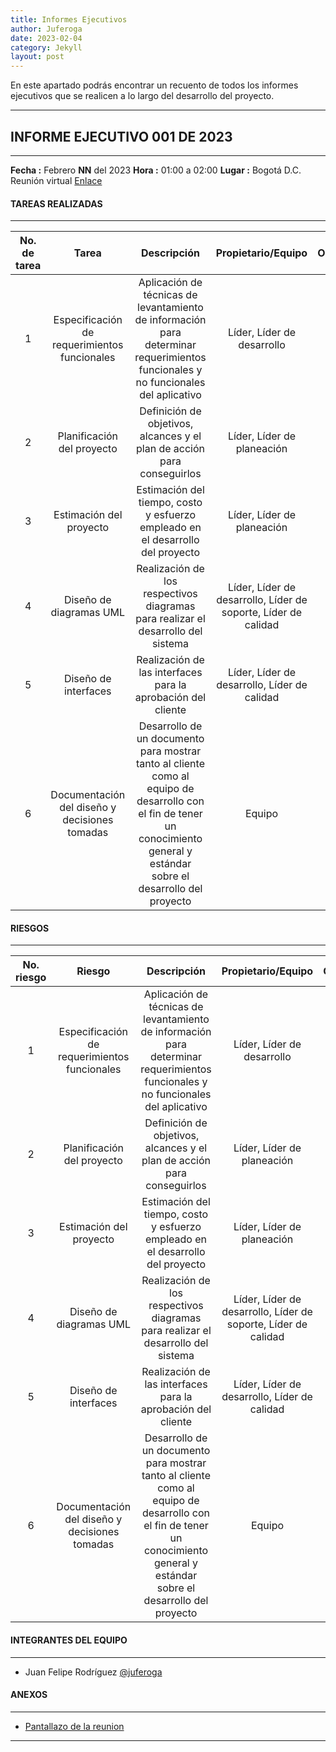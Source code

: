 ```yaml
---
title: Informes Ejecutivos
author: Juferoga
date: 2023-02-04
category: Jekyll
layout: post
---
```


En este apartado podrás encontrar un recuento de todos los informes ejecutivos que se realicen a lo largo del desarrollo del proyecto.

---
## INFORME EJECUTIVO 001 DE 2023
---

**Fecha :** Febrero __NN__ del 2023
**Hora :** 01:00 a 02:00
**Lugar :** Bogotá D.C. Reunión virtual [Enlace](https://meet.jit.si/whatever)


#### TAREAS REALIZADAS
---

No. de tarea | Tarea | Descripción | Propietario/Equipo | Observaciones
:---:|:---:|:---:|:---:|:---:
1| Especificación de requerimientos funcionales|Aplicación de técnicas de levantamiento de información para determinar requerimientos funcionales y no funcionales del aplicativo | Líder, Líder de desarrollo | No se tuvo ningún problema
2| Planificación del proyecto |Definición de objetivos, alcances y el plan de acción para conseguirlos | Líder, Líder de planeación | No se tuvo ningún problema
3| Estimación del proyecto | Estimación del tiempo, costo y esfuerzo empleado en el desarrollo del proyecto | Líder, Líder de planeación | No se tuvo ningún problema
4| Diseño de diagramas UML | Realización de los respectivos diagramas para realizar el desarrollo del sistema  | Líder, Líder de desarrollo, Líder de soporte, Líder de calidad | No se tuvo ningún problema
5| Diseño de interfaces | Realización de las interfaces para la aprobación del cliente  | Líder, Líder de desarrollo, Líder de calidad | No se tuvo ningún problema
6| Documentación del diseño y decisiones tomadas | Desarrollo de un documento para mostrar tanto al cliente como al equipo de desarrollo con el fin de tener un conocimiento general y estándar sobre el desarrollo del proyecto | Equipo | No se tuvo ningún problema

#### RIESGOS
---

No. riesgo | Riesgo | Descripción | Propietario/Equipo | Observaciones
:---:|:---:|:---:|:---:|:---:
1| Especificación de requerimientos funcionales|Aplicación de técnicas de levantamiento de información para determinar requerimientos funcionales y no funcionales del aplicativo | Líder, Líder de desarrollo | No se tuvo ningún problema
2| Planificación del proyecto |Definición de objetivos, alcances y el plan de acción para conseguirlos | Líder, Líder de planeación | No se tuvo ningún problema
3| Estimación del proyecto | Estimación del tiempo, costo y esfuerzo empleado en el desarrollo del proyecto | Líder, Líder de planeación | No se tuvo ningún problema
4| Diseño de diagramas UML | Realización de los respectivos diagramas para realizar el desarrollo del sistema  | Líder, Líder de desarrollo, Líder de soporte, Líder de calidad | No se tuvo ningún problema
5| Diseño de interfaces | Realización de las interfaces para la aprobación del cliente  | Líder, Líder de desarrollo, Líder de calidad | No se tuvo ningún problema
6| Documentación del diseño y decisiones tomadas | Desarrollo de un documento para mostrar tanto al cliente como al equipo de desarrollo con el fin de tener un conocimiento general y estándar sobre el desarrollo del proyecto | Equipo | No se tuvo ningún problema

#### INTEGRANTES DEL EQUIPO
---

- Juan Felipe Rodríguez [@juferoga](https://github.com/juferoga)

#### ANEXOS
---
- [Pantallazo de la reunion]()

---
